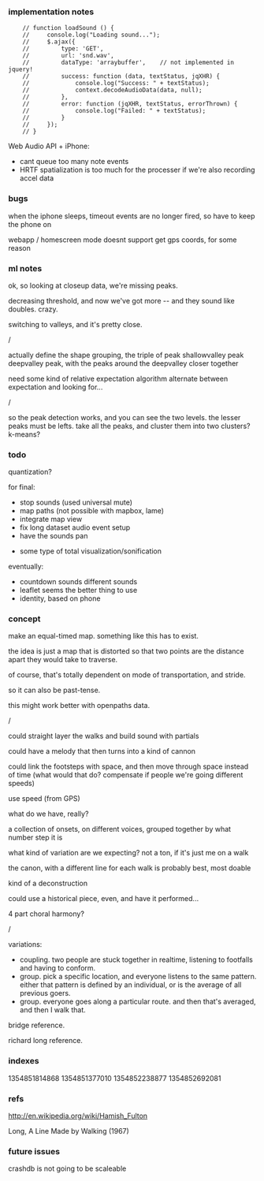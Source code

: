 ### implementation notes

        // function loadSound () {
        //     console.log("Loading sound...");
        //     $.ajax({
        //         type: 'GET',
        //         url: 'snd.wav', 
        //         dataType: 'arraybuffer',    // not implemented in jquery!
        //         success: function (data, textStatus, jqXHR) {
        //             console.log("Success: " + textStatus);
        //             context.decodeAudioData(data, null);
        //         },
        //         error: function (jqXHR, textStatus, errorThrown) {
        //             console.log("Failed: " + textStatus);
        //         }
        //     });
        // }

Web Audio API + iPhone:
- cant queue too many note events
- HRTF spatialization is too much for the processer if we're also recording accel data


### bugs

when the iphone sleeps, timeout events are no longer fired, so have to keep the phone on

webapp / homescreen mode doesnt support get gps coords, for some reason


### ml notes

ok, so looking at closeup data, we're missing peaks.

decreasing threshold, and now we've got more -- and they sound like doubles. crazy.

switching to valleys, and it's pretty close.

/

actually define the shape grouping, the triple of peak shallowvalley peak deepvalley peak, with the peaks around the deepvalley closer together

need some kind of relative expectation algorithm
alternate between expectation and looking for...

/

so the peak detection works, and you can see the two levels. the lesser peaks must be lefts.
take all the peaks, and cluster them into two clusters? k-means?


### todo

quantization?


for final:
+ stop sounds (used universal mute)
+ map paths (not possible with mapbox, lame)
+ integrate map view
+ fix long dataset audio event setup
+ have the sounds pan
- some type of total visualization/sonification


eventually:
- countdown sounds different sounds
- leaflet seems the better thing to use
- identity, based on phone


### concept

make an equal-timed map. something like this has to exist.

the idea is just a map that is distorted so that two points are the distance apart they would take to traverse.

of course, that's totally dependent on mode of transportation, and stride.

so it can also be past-tense. 

this might work better with openpaths data.

/

could straight layer the walks and build sound with partials

could have a melody that then turns into a kind of cannon

could link the footsteps with space, and then move through space instead of time
(what would that do? compensate if people we're going different speeds)

use speed (from GPS) 

what do we have, really?

a collection of onsets, on different voices, grouped together by what number step it is

what kind of variation are we expecting? not a ton, if it's just me on a walk

the canon, with a different line for each walk is probably best, most doable

kind of a deconstruction

could use a historical piece, even, and have it performed...

4 part choral harmony?

/

variations:

- coupling. two people are stuck together in realtime, listening to footfalls and having to conform.
- group. pick a specific location, and everyone listens to the same pattern. either that pattern is defined by an individual, or is the average of all previous goers.
- group. everyone goes along a particular route. and then that's averaged, and then I walk that.

bridge reference.

richard long reference.

### indexes

1354851814868
1354851377010
1354852238877
1354852692081


### refs

http://en.wikipedia.org/wiki/Hamish_Fulton

Long, A Line Made by Walking (1967)


### future issues

crashdb is not going to be scaleable



